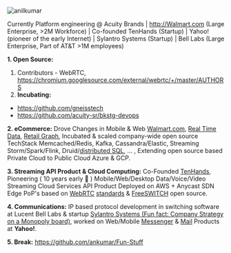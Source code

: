 ![anilkumar](https://user-images.githubusercontent.com/658791/119208479-2e801880-ba57-11eb-89ee-cb7a3a969b5e.jpg)

Currently Platform engineering @ Acuity Brands | http://Walmart.com (Large Enterprise, >2M Workforce) | Co-founded TenHands (Startup) | Yahoo! (pioneer of the early Internet) | Sylantro Systems (Startup) | Bell Labs (Large Enterprise, Part of AT&T >1M employees)

**1. Open Source:**
1. Contributors - WebRTC, https://chromium.googlesource.com/external/webrtc/+/master/AUTHORS
2. **Incubating:**
- https://github.com/gneisstech 
- https://github.com/acuity-sr/bkstg-devops

**2. eCommerce:** Drove Changes in Mobile & Web [Walmart.com](https://www.walmart.com/), [Real Time Data](https://www.confluent.io/blog/apache-kafka-item-setup/), [Retail Graph](https://medium.com/walmartlabs/retail-graph-walmarts-product-knowledge-graph-6ef7357963bc), Incubated & scaled company-wide open source TechStack Memcached/Redis, Kafka, Cassandra/Elastic, Streaming Storm/Spark/Flink, Druid/[distributed SQL](https://blog.starburstdata.com/prestosql-becomes-trino), ... , Extending open source based Private Cloud to Public Cloud Azure & GCP.

**3. Streaming API Product & Cloud Computing:** Co-Founded [TenHands](https://twitter.com/an1kumar/status/277200713728274433?s=20), Pioneering ( 10 years early :thought_balloon: ) Mobile/Web/Desktop Data/Voice/Video Streaming Cloud Services API Product Deployed on AWS + Anycast SDN Edge PoP's based on [WebRTC](https://queue.acm.org/detail.cfm?id=3457587) [standards](https://twitter.com/ietf/status/1354071004058951682) & [FreeSWITCH](https://freeswitch.org/) open source. 

**4. Communications:** IP based protocol development in switching software at Lucent Bell Labs & startup [Sylantro Systems (Fun fact: Company Strategy on a Monopoly board)](https://www.networkworld.com/article/2272062/broadsoft-acquires-sylantro-as-voip-market-consolidates.html), worked on Web/Mobile [Messenger](https://en.wikipedia.org/wiki/Yahoo!_Messenger) & [Mail](https://en.wikipedia.org/wiki/Yahoo!_Mail) Products at **Yahoo!**.

**5. Break:** https://github.com/ankumar/Fun-Stuff 

<!--
**ankumar/ankumar** is a ✨ _special_ ✨ repository because its `README.md` (this file) appears on your GitHub profile.

Here are some ideas to get you started:

- 🔭 I’m currently working on ...
- 🌱 I’m currently learning ...
- 👯 I’m looking to collaborate on ...
- 🤔 I’m looking for help with ...
- 💬 Ask me about ...
- 📫 How to reach me: ...
- 😄 Pronouns: ...
- ⚡ Fun fact: ...
-->
